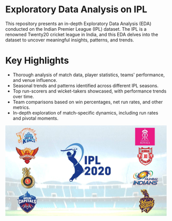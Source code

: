 # Exploratory Data Analysis on IPL
This repository presents an in-depth Exploratory Data Analysis (EDA) conducted on the Indian Premier League (IPL) dataset. The IPL is a renowned Twenty20 cricket league in India, and this EDA delves into the dataset to uncover meaningful insights, patterns, and trends.

# Key Highlights
* Thorough analysis of match data, player statistics, teams' performance, and venue influence.
* Seasonal trends and patterns identified across different IPL seasons.
* Top run-scorers and wicket-takers showcased, with performance trends over time.
* Team comparisons based on win percentages, net run rates, and other metrics.
* In-depth exploration of match-specific dynamics, including run rates and pivotal moments.

![Image Alt Text](https://github.com/GayasuddinMohd/Exploratory-Data-Analysis-on-IPL/blob/main/ipl.jpg?raw=true)

